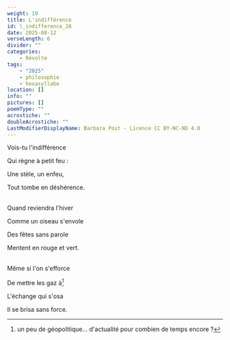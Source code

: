 ```yaml
---
weight: 19
title: L'indifférence
id: l_indifference_28
date: 2025-08-12
verseLength: 6
divider: ""
categories:
    - Révolte
tags:
    - "2025"
    - philosophie
    - hexasyllabe
location: []
info: ""
pictures: []
poemType: ""
acrostiche: ""
doubleAcrostiche: ""
LastModifierDisplayName: Barbara Post - Licence CC BY-NC-ND 4.0
---
```

Vois-tu l'indifférence

Qui règne à petit feu :

Une stèle, un enfeu,

Tout tombe en déshérence.

 \
Quand reviendra l'hiver

Comme un oiseau s'envole

Des fêtes sans parole

Mentent en rouge et vert.

 \
Même si l'on s'efforce

De mettre les gaz à[^1]

L'échange qui s'osa

Il se brisa sans force.

[^1]: un peu de géopolitique... d'actualité pour combien de temps encore ?